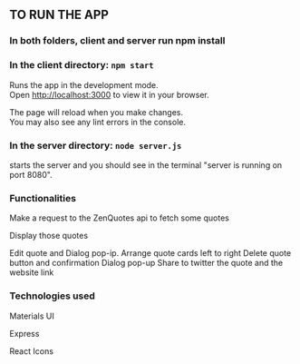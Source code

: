 ## TO RUN THE APP

### In both folders, client and server run npm install

### In the client directory: `npm start`

Runs the app in the development mode.\
Open [http://localhost:3000](http://localhost:3000) to view it in your browser.

The page will reload when you make changes.\
You may also see any lint errors in the console.

### In the server directory: `node server.js`

starts the server and you should see in the terminal "server is running on port 8080".

### Functionalities

Make a request to the ZenQuotes api to fetch some quotes

Display those quotes

Edit quote and Dialog pop-ip.
Arrange quote cards left to right
Delete quote button and confirmation Dialog pop-up
Share to twitter the quote and the website link

### Technologies used

Materials UI

Express

React Icons
